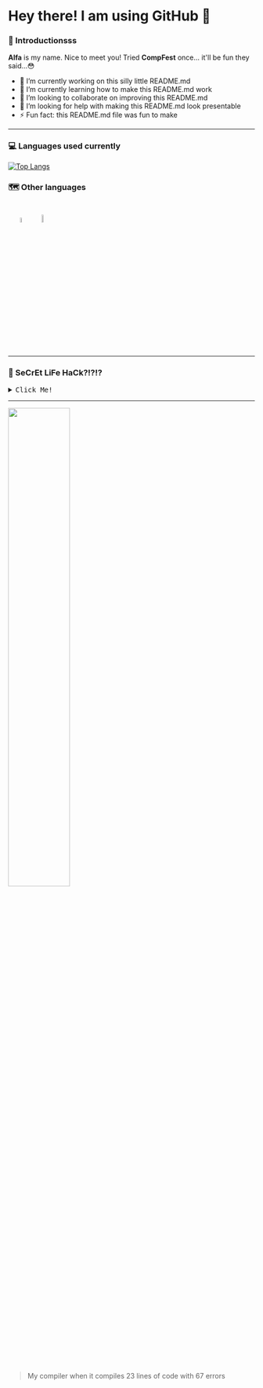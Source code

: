 # Hey there! I am using GitHub 👋 

### 👻 Introductionsss

<p> <b>Alfa</b> is my name. Nice to meet you! Tried <b>CompFest</b> once... it'll be fun they said...😳</p>

- 🔭 I’m currently working on this silly little README.md
- 🌱 I’m currently learning how to make this README.md work
- 👯 I’m looking to collaborate on improving this README.md
- 🤔 I’m looking for help with making this README.md look presentable
- ⚡ Fun fact: this README.md file was fun to make

<hr>

### 💻 Languages used currently 

[![Top Langs](https://github-readme-stats.vercel.app/api/top-langs/?username=alfa934&theme=dracula)](https://github.com/alfa934/github-readme-stats)

### 🗺 Other languages
<p align="left" style="padding: 1rem">
<img width="5%" height="auto" style="margin:0.5rem" src="https://cdn.countryflags.com/thumbs/indonesia/flag-400.png"/> 
<img width="6.4%" height="auto" style="margin:0.5rem" src="https://cdn.countryflags.com/thumbs/united-kingdom/flag-400.png"/> 
</p>

<hr>

### 🤫 SeCrEt LiFe HaCk?!?!? 

<details> 
  <summary> <kbd>Click Me!</kbd> </summary>
<empty>

> is you code DRY??? 😳😳😳

</empty>
</details>

<hr>

<img src="media/jesus.gif" width="50%" length="50%"/>

>My compiler when it compiles 23 lines of code with 67 errors 











<!--
**alfa934/alfa934** is a ✨ _special_ ✨ repository because its `README.md` (this file) appears on your GitHub profile.

Here are some ideas to get you started:

- 🔭 I’m currently working on ...
- 🌱 I’m currently learning ...
- 👯 I’m looking to collaborate on ...
- 🤔 I’m looking for help with ...
- 💬 Ask me about ...
- 📫 How to reach me: ...
- 😄 Pronouns: ...
- ⚡ Fun fact: ...
-->
